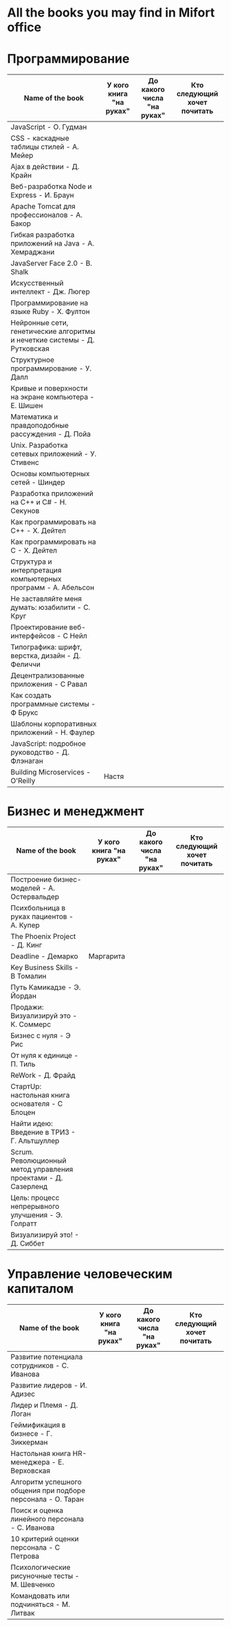 # All the books you may find in Mifort office

# Программирование

Name of the book | У кого книга "на руках" | До какого числа "на руках" | Кто следующий хочет почитать 
-------------- | ------------- | -------------- | ------------- 
JavaScript - О. Гудман | | | | | 
CSS - каскадные таблицы стилей - А. Мейер | | | | | 
Ajax в действии - Д. Крайн | | | | | 
Веб-разработка Node и Express - И. Браун | | | | | 
Apache Tomcat для профессионалов - А. Бакор | | | | | 
Гибкая разработка приложений на Java - А. Хемраджани | | | | | 
JavaServer Face 2.0 - B. Shalk | | | | | 
Искусственный интеллект - Дж. Люгер | | | | | 
Программирование на языке Ruby - Х. Фултон | | | | | 
Нейронные сети, генетические алгоритмы и нечеткие системы - Д. Рутковская | | | | | 
Структурное программирование - У. Далл | | | | | 
Кривые и поверхности на экране компьютера - Е. Шишен | | | | | 
Математика и правдоподобные рассуждения - Д. Пойа | | | | | 
Unix. Разработка сетевых приложений - У. Стивенс | | | | | 
Основы компьютерных сетей - Шиндер | | | | | 
Разработка приложений на С++ и C# - Н. Секунов | | | | | 
Как программировать на С++ - Х. Дейтел | | | | | 
Как программировать на С - Х. Дейтел | | | | | 
Структура и интерпретация компьютерных программ - А. Абельсон | | | | | 
Не заставляйте меня думать: юзабилити - С. Круг | | | | | 
Проектирование веб-интерфейсов - С Нейл | | | | | 
Типографика: шрифт, верстка, дизайн - Д. Феличчи | | | | | 
Децентрализованные приложения - С Равал | | | | (Богдан)  Дает общее представление децентрализованных приложений, какой стек технологий там присутствует, и идёт описание уже существующих приложений на блокчейне. Если рассматривать эту книгу как просто введение в бч приложения - то очень даже неплохая 
Как создать программные системы - Ф Брукс | | | | | 
Шаблоны корпоративных приложений - Н. Фаулер | | | | | 
JavaScript: подробное руководство - Д. Флэнаган | | | | | 
Building Microservices - O'Reilly |Настя | | | | 


# Бизнес и менеджмент 

Name of the book | У кого книга "на руках" | До какого числа "на руках" | Кто следующий хочет почитать 
-------------- | ------------- | -------------- | ------------- 
Построение бизнес-моделей - А. Остервальдер | | | | | 
Психбольница в руках пациентов - А. Купер | | | |  (Марта) Динамично написанная книга, много воды, но встречаются и интересные мыли о юзабилити и архитектуре приложений
The Phoenix Project - Д. Кинг | | | | | 
Deadline - Демарко |Маргарита | | | 
Key Business Skills - B Томалин | | | | | 
Путь Камикадзе - Э. Йордан | | | | | 
Продажи: Визуализируй это - К. Соммерс | | | | | 
Бизнес с нуля - Э Рис | | | | | 
От нуля к единице - П. Тиль | | | | | 
ReWork - Д. Фрайд | | | | | 
СтартUp: настольная книга основателя - С Блоцен | | | | | 
Найти идею: Введение в ТРИЗ - Г. Альтшуллер | | | | | 
Scrum. Революционный метод управления проектами - Д. Сазерленд | | | | | 
Цель: процесс непрерывного улучшения - Э. Голратт | | | | | 
Визуализируй это! - Д. Сиббет | | | | | 


# Управление человеческим капиталом

Name of the book | У кого книга "на руках" | До какого числа "на руках" | Кто следующий хочет почитать 
-------------- | ------------- | -------------- | ------------- 
Развитие потенциала сотрудников - С. Иванова | | | | | 
Развитие лидеров - И. Адизес | | | | | 
Лидер и Племя - Д. Логан | | | | (Марта) Книга о корпоративной культуре - чересчур абстрактная 
Геймификация в бизнесе - Г. Зиккерман | | | | | 
Настольная книга HR-менеджера - Е. Верховская | | | | (Марта) Юридический подход к HR Management 
Алгоритм успешного общения при подборе персонала - О. Таран | | | | (Марта) Очень хорошая книга, небольшая, но затрагивающие основные вопросы 
Поиск и оценка линейного персонала - С. Иванова | | | | (Марта) Книга о найме сотрудников рабочих специальностей, низкая актуальность для нашей компании. 
10 критерий оценки персонала - С Петрова | | | | (Марта) Курс лекций по менеджменту. Скучная книга, никаких практических советов. 
Психологические рисуночные тесты - М. Шевченко | | | | (Марта) Популярная книга по психологии
Командовать или подчиняться - М. Литвак | | | | (Марта) Очень интересная книга о психологии толпы и социальных групп
